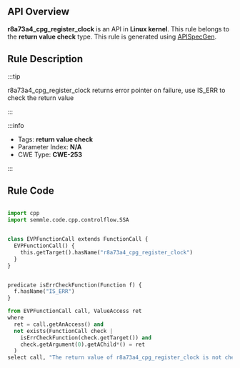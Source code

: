 ---
---


## API Overview
**r8a73a4_cpg_register_clock** is an API in **Linux kernel**. This rule belongs to the **return value check** type. This rule is generated using [APISpecGen](../../tools/APISpecGen).
## Rule Description

:::tip

r8a73a4_cpg_register_clock returns error pointer on failure, use IS_ERR to check the return value

:::

:::info

- Tags: **return value check**
- Parameter Index: **N/A**
- CWE Type: **CWE-253**

:::

## Rule Code
```python

import cpp
import semmle.code.cpp.controlflow.SSA


class EVPFunctionCall extends FunctionCall {
  EVPFunctionCall() {
    this.getTarget().hasName("r8a73a4_cpg_register_clock")
  }
}


predicate isErrCheckFunction(Function f) {
  f.hasName("IS_ERR") 
}

from EVPFunctionCall call, ValueAccess ret
where
  ret = call.getAnAccess() and
  not exists(FunctionCall check |
    isErrCheckFunction(check.getTarget()) and
    check.getArgument(0).getAChild*() = ret
  )
select call, "The return value of r8a73a4_cpg_register_clock is not checked with IS_ERR."
    
```